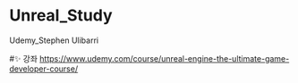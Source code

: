 # Unreal_Study
Udemy_Stephen Ulibarri

#:sparkles: 강좌
https://www.udemy.com/course/unreal-engine-the-ultimate-game-developer-course/
